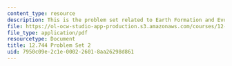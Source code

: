 ```yaml
---
content_type: resource
description: This is the problem set related to Earth Formation and Evolution.
file: https://ol-ocw-studio-app-production.s3.amazonaws.com/courses/12-744-marine-isotope-chemistry-fall-2012/7950c09e2c1e000226018aa26298d861_MIT12_744F12_Prob_Set2.pdf
file_type: application/pdf
resourcetype: Document
title: 12.744 Problem Set 2
uid: 7950c09e-2c1e-0002-2601-8aa26298d861
---
```


